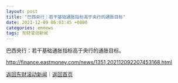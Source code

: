 ```yaml
---
layout: post
title: "巴西央行：若干基础通胀指标高于央行的通胀目标"
date: 2021-12-09 06:03:45 +0800
categories: emnews
tags: 东财滚动新闻
---
```


巴西央行：若干基础通胀指标高于央行的通胀目标。

<http://finance.eastmoney.com/news/1351,202112092207453168.html>

[返回东财滚动新闻](//finews.withounder.com/emnews/)｜[返回首页](//finews.withounder.com/)